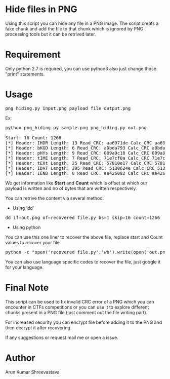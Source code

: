 Hide files in PNG
====
Using this script you can hide any file in a PNG image. The script creats a fake chunk and add the file to that chunk which is ignored by PNG processing tools but it can be retrived later.

Requirement
====
Only python 2.7 is required, you can use python3 also just change those "print" statements.

Usage
====
<pre>png_hiding.py input.png payload_file output.png </pre>

Ex:<br>

<pre>python png_hiding.py sample.png png_hiding.py out.png

Start: 16 Count: 1266
[*] Header: IHDR Length: 13 Read_CRC: aa6971de Calc_CRC aa6971de
[*] Header: bKGD Length: 6 Read_CRC: a0bda793 Calc_CRC a0bda793
[*] Header: pHYs Length: 9 Read_CRC: 009a9c18 Calc_CRC 009a9c18
[*] Header: tIME Length: 7 Read_CRC: 71e7cf0a Calc_CRC 71e7cf0a
[*] Header: tEXt Length: 25 Read_CRC: 57810e17 Calc_CRC 57810e17
[*] Header: IDAT Length: 395 Read_CRC: 5130624e Calc_CRC 5130624e
[*] Header: IEND Length: 0 Read_CRC: ae426082 Calc_CRC ae426082
</pre>

We get information like <b>Start</b> and <b>Count</b> which is offset at which our payload is written and no of bytes that are written respectively.

You can retrive the content via several method:

* Using 'dd'
<pre>dd if=out.png of=recovered_file.py bs=1 skip=16 count=1266</pre>

* Using python

You can use this one liner to recover the above file, replace start and Count values to recover your file.
<pre>python -c "open('recovered_file.py','wb').write(open('out.png','rb').read()[16 : 16+1266])"</pre>

You can also use language specific codes to recover the file, just google it for your language.

Final Note
====
This script can be used to fix invalid CRC error of a PNG which you can encounter in CTFs competitions or you can use it to explore different chunks present in a PNG file (just comment out the file writing part).

For increased security you can encrypt file before adding it to the PNG and then decrypt it after recovering.

If any suggestions or request mail me or open a issue.

Author
====
Arun Kumar Shreevastava
